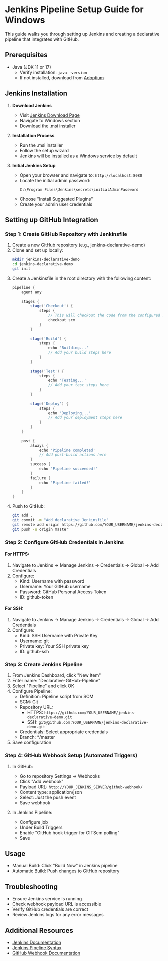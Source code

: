# Jenkins Pipeline Setup Guide for Windows

This guide walks you through setting up Jenkins and creating a declarative pipeline that integrates with GitHub.

## Prerequisites

- Java (JDK 11 or 17)
  - Verify installation: `java -version`
  - If not installed, download from [Adoptium](https://adoptium.net/)

## Jenkins Installation

1. **Download Jenkins**
   - Visit [Jenkins Download Page](https://www.jenkins.io/download/)
   - Navigate to Windows section
   - Download the .msi installer

2. **Installation Process**
   - Run the .msi installer
   - Follow the setup wizard
   - Jenkins will be installed as a Windows service by default

3. **Initial Jenkins Setup**
   - Open your browser and navigate to: `http://localhost:8080`
   - Locate the initial admin password:
     ```
     C:\Program Files\Jenkins\secrets\initialAdminPassword
     ```
   - Choose "Install Suggested Plugins"
   - Create your admin user credentials

## Setting up GitHub Integration

### Step 1: Create GitHub Repository with Jenkinsfile

1. Create a new GitHub repository (e.g., jenkins-declarative-demo)
2. Clone and set up locally:
   ```bash
   mkdir jenkins-declarative-demo
   cd jenkins-declarative-demo
   git init
   ```
3. Create a Jenkinsfile in the root directory with the following content:
   ```groovy
   pipeline {
       agent any
       
       stages {
           stage('Checkout') {
               steps {
                   // This will checkout the code from the configured SCM
                   checkout scm
               }
           }
           
           stage('Build') {
               steps {
                   echo 'Building...'
                   // Add your build steps here
               }
           }
           
           stage('Test') {
               steps {
                   echo 'Testing...'
                   // Add your test steps here
               }
           }
           
           stage('Deploy') {
               steps {
                   echo 'Deploying...'
                   // Add your deployment steps here
               }
           }
       }
       
       post {
           always {
               echo 'Pipeline completed'
               // Add post-build actions here
           }
           success {
               echo 'Pipeline succeeded!'
           }
           failure {
               echo 'Pipeline failed!'
           }
       }
   }
   ```
4. Push to GitHub:
   ```bash
   git add .
   git commit -m "Add declarative Jenkinsfile"
   git remote add origin https://github.com/YOUR_USERNAME/jenkins-declarative-demo.git
   git push -u origin master
   ```

### Step 2: Configure GitHub Credentials in Jenkins

#### For HTTPS:
1. Navigate to Jenkins → Manage Jenkins → Credentials → Global → Add Credentials
2. Configure:
   - Kind: Username with password
   - Username: Your GitHub username
   - Password: GitHub Personal Access Token
   - ID: github-token

#### For SSH:
1. Navigate to Jenkins → Manage Jenkins → Credentials → Global → Add Credentials
2. Configure:
   - Kind: SSH Username with Private Key
   - Username: git
   - Private key: Your SSH private key
   - ID: github-ssh

### Step 3: Create Jenkins Pipeline

1. From Jenkins Dashboard, click "New Item"
2. Enter name: "Declarative-GitHub-Pipeline"
3. Select "Pipeline" and click OK
4. Configure Pipeline:
   - Definition: Pipeline script from SCM
   - SCM: Git
   - Repository URL: 
     - HTTPS: `https://github.com/YOUR_USERNAME/jenkins-declarative-demo.git`
     - SSH: `git@github.com:YOUR_USERNAME/jenkins-declarative-demo.git`
   - Credentials: Select appropriate credentials
   - Branch: */master
5. Save configuration

### Step 4: GitHub Webhook Setup (Automated Triggers)

1. In GitHub:
   - Go to repository Settings → Webhooks
   - Click "Add webhook"
   - Payload URL: `http://YOUR_JENKINS_SERVER/github-webhook/`
   - Content type: application/json
   - Select: Just the push event
   - Save webhook

2. In Jenkins Pipeline:
   - Configure job
   - Under Build Triggers
   - Enable "GitHub hook trigger for GITScm polling"
   - Save

## Usage

- Manual Build: Click "Build Now" in Jenkins pipeline
- Automatic Build: Push changes to GitHub repository

## Troubleshooting

- Ensure Jenkins service is running
- Check webhook payload URL is accessible
- Verify GitHub credentials are correct
- Review Jenkins logs for any error messages

## Additional Resources

- [Jenkins Documentation](https://www.jenkins.io/doc/)
- [Jenkins Pipeline Syntax](https://www.jenkins.io/doc/book/pipeline/syntax/)
- [GitHub Webhook Documentation](https://docs.github.com/en/webhooks) 